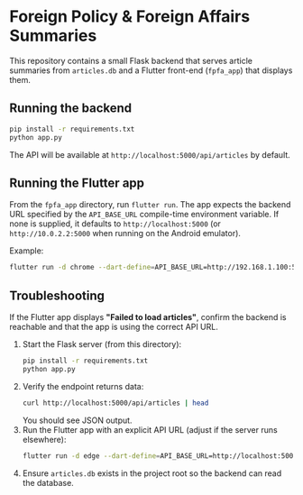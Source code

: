 # Foreign Policy & Foreign Affairs Summaries

This repository contains a small Flask backend that serves article summaries from `articles.db` and a Flutter front-end (`fpfa_app`) that displays them.

## Running the backend

```bash
pip install -r requirements.txt
python app.py
```

The API will be available at `http://localhost:5000/api/articles` by default.

## Running the Flutter app

From the `fpfa_app` directory, run `flutter run`. The app expects the backend URL specified by the `API_BASE_URL` compile-time environment variable. If none is supplied, it defaults to `http://localhost:5000` (or `http://10.0.2.2:5000` when running on the Android emulator).

Example:

```bash
flutter run -d chrome --dart-define=API_BASE_URL=http://192.168.1.100:5000
```

## Troubleshooting
If the Flutter app displays **"Failed to load articles"**, confirm the backend is reachable and that the app is using the correct API URL.

1. Start the Flask server (from this directory):
   ```bash
   pip install -r requirements.txt
   python app.py
   ```
2. Verify the endpoint returns data:
   ```bash
   curl http://localhost:5000/api/articles | head
   ```
   You should see JSON output.
3. Run the Flutter app with an explicit API URL (adjust if the server runs elsewhere):
   ```bash
   flutter run -d edge --dart-define=API_BASE_URL=http://localhost:5000
   ```
4. Ensure `articles.db` exists in the project root so the backend can read the database.


